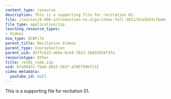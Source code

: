 ```yaml
---
content_type: resource
description: This is a supporting file for recitation 01.
file: /courses/6-006-introduction-to-algorithms-fall-2011/bfa5643cfbe6d615283fa785794bf112_rec01_code.zip
file_type: application/zip
learning_resource_types:
- Videos
ocw_type: OCWFile
parent_title: Recitation Videos
parent_type: CourseSection
parent_uid: 92ffcb23-abbe-6cb4-7823-19d55858f37a
resourcetype: Other
title: rec01_code.zip
uid: bfa5643c-fbe6-d615-283f-a785794bf112
video_metadata:
  youtube_id: null
---
```

This is a supporting file for recitation 01.


